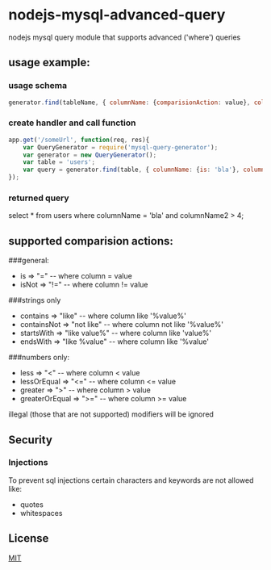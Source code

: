 nodejs-mysql-advanced-query
===========================

nodejs mysql query module that supports advanced ('where') queries

usage example:
--------------
### usage schema
```js
generator.find(tableName, { columnName: {comparisionAction: value}, columnName2: { comparisionAction: value } });
```

### create handler and call function
```js
app.get('/someUrl', function(req, res){
    var QueryGenerator = require('mysql-query-generator');
    var generator = new QueryGenerator();
    var table = 'users';
    var query = generator.find(table, { columnName: {is: 'bla'}, columnName2: { greater: 4 } });
});
```

### returned query
select * from users where columnName = \'bla\' and columnName2 > 4;

supported comparision actions:
------------------------------
###general:
- is => "="
-- where column = value
- isNot => "!="
-- where column != value

###strings only
- contains => "like"
-- where column like '%value%'
- containsNot => "not like"
-- where column not like '%value%'
- startsWith => "like value%"
-- where column like 'value%'
- endsWith => "like %value"
-- where column like '%value'

###numbers only:
- less => "<"
-- where column < value
- lessOrEqual => "<="
-- where column <= value
- greater => ">"
-- where column > value
- greaterOrEqual => ">="
-- where column >= value

illegal (those that are not supported) modifiers will be ignored

Security
--------
### Injections
To prevent sql injections certain characters and keywords are not allowed like:
- quotes
- whitespaces

License
-------
[MIT](http://cheeaun.mit-license.org/)

